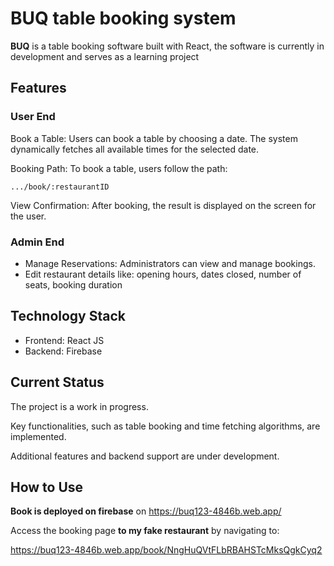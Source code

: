 # BUQ table booking system

**BUQ** is a table booking software built with React, the software is currently in development and serves as a learning project

## Features

### User End

Book a Table: Users can book a table by choosing a date. The system dynamically fetches all available times for the selected date.

Booking Path: To book a table, users follow the path:
```
.../book/:restaurantID
```
View Confirmation: After booking, the result is displayed on the screen for the user.

### Admin End

  - Manage Reservations: Administrators can view and manage bookings.
  - Edit restaurant details like: opening hours, dates closed, number of seats, booking duration

## Technology Stack

- Frontend: React JS
- Backend: Firebase


## Current Status

The project is a work in progress.

Key functionalities, such as table booking and time fetching algorithms, are implemented.

Additional features and backend support are under development.

## How to Use
**Book is deployed on firebase** on https://buq123-4846b.web.app/

Access the booking page **to my fake restaurant** by navigating to:

https://buq123-4846b.web.app/book/NngHuQVtFLbRBAHSTcMksQgkCyq2



